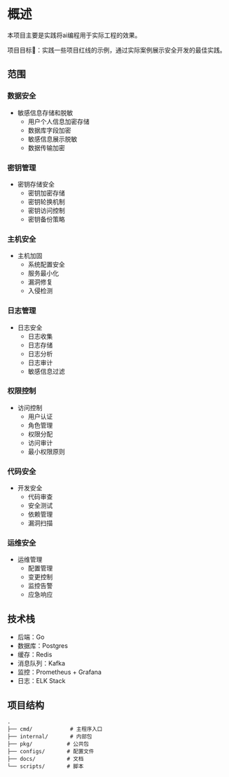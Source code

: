 # 概述

本项目主要是实践将ai编程用于实际工程的效果。

项目目标🎯：实践一些项目红线的示例，通过实际案例展示安全开发的最佳实践。

## 范围

### 数据安全
- 敏感信息存储和脱敏
  - 用户个人信息加密存储
  - 数据库字段加密
  - 敏感信息展示脱敏
  - 数据传输加密

### 密钥管理
- 密钥存储安全
  - 密钥加密存储
  - 密钥轮换机制
  - 密钥访问控制
  - 密钥备份策略

### 主机安全
- 主机加固
  - 系统配置安全
  - 服务最小化
  - 漏洞修复
  - 入侵检测

### 日志管理
- 日志安全
  - 日志收集
  - 日志存储
  - 日志分析
  - 日志审计
  - 敏感信息过滤

### 权限控制
- 访问控制
  - 用户认证
  - 角色管理
  - 权限分配
  - 访问审计
  - 最小权限原则

### 代码安全
- 开发安全
  - 代码审查
  - 安全测试
  - 依赖管理
  - 漏洞扫描

### 运维安全
- 运维管理
  - 配置管理
  - 变更控制
  - 监控告警
  - 应急响应

## 技术栈
- 后端：Go
- 数据库：Postgres
- 缓存：Redis
- 消息队列：Kafka
- 监控：Prometheus + Grafana
- 日志：ELK Stack

## 项目结构
```
.
├── cmd/            # 主程序入口
├── internal/       # 内部包
├── pkg/           # 公共包
├── configs/       # 配置文件
├── docs/          # 文档
└── scripts/       # 脚本
```

